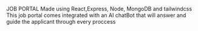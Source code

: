 JOB PORTAL 
Made using React,Express, Node, MongoDB and tailwindcss
This job portal comes integrated with an AI chatBot that will answer and guide the applicant through every proccess

